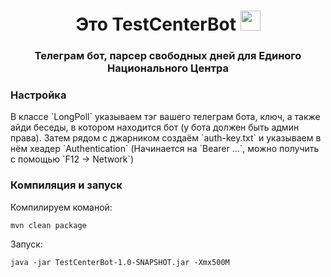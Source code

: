 <h1 align="center">Это <a target="_blank">TestCenterBot</a> 
<img src="https://github.com/blackcater/blackcater/raw/main/images/Hi.gif" height="32"/></h1>
<h3 align="center">Телеграм бот, парсер свободных дней для Единого Национального Центра</h3>

<h3>Настройка</h3>
В классе `LongPoll` указываем тэг вашего телеграм бота, ключ, а также айди беседы, в котором находится бот (у бота должен быть админ права).
Затем рядом с джарником создаём `auth-key.txt` и указываем в нём хеадер `Authentication` (Начинается на `Bearer ...`, можно получить с помощью `F12 -> Network`)

<h3>Компиляция и запуск</h3>

Компилируем команой:
```
mvn clean package
```

Запуск:
```
java -jar TestCenterBot-1.0-SNAPSHOT.jar -Xmx500M
```
